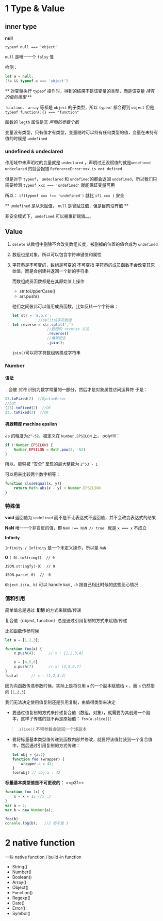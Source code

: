 # 1 Type & Value

## inner type

**null**

`typeof null === 'object'`

`null` 是唯一一个 `falsy` 值

检测：
```javascript
let a = null;
(!a && typeof a === 'object')
```

** 对变量执行 `typeof` 操作时，得到的结果不是该变量的类型，而是该变量 *持有的值的类型* **

`function`、 `array` 等都是 `object` 的子类型，所以 `typeof` 都会得到 `object`
但是 `typeof function(){} === "function"`

函数的 `legth` 属性是其 *声明的参数个数*

变量没有类型，只有值才有类型，变量随时可以持有任何类型的值，变量在未持有值的时候是 `undefined`

### undefined & undeclared

作用域中未声明过的变量就是 `undeclared` ，声明过还没赋值的就是`undefined`
`undeclared` 的就会报错 `ReferenceError:xxx is not defined`

但是对于 `typeof`， `undeclared` 和 `undefined`的都会返回 `undefined`，所以我们只需要检测
`typeof xxx === 'undefined'` 就能保证变量可用

所以： ` if(typeof xxx !== 'undefined') ` 就比 ` if( xxx ) ` 安全

** `undefined` 是从未赋值， `null` 是曾赋过值，但是目前没有值 **

非安全模式下，`undefined` 可以被重新赋值。。。

## Value
1. `delete` 从数组中删除不会改变数组长度，被删掉的位置的值会成为 `undefined`
2. 数组也是对象，所以可以包含字符串键值和属性
3. 字符串是不可变的，数组是可变的
    不可变指 字符串的成员函数不会改变其原始值，而是会创建并返回一个新的字符串

    而数组成员函数都是在其原始值上操作
   - str.toUpperCase()
   - arr.push()

    他们之间彼此可以借用成员函数，比如反转一个字符串：
    ```javascript
    let str = 'a,b,c';
                //split成字符数组
    let reverse = str.split(',')
                    //数组的 reverse 方法
                    .reverse()
                    //再转回去
                    .join();
    ```
    
    `join()`可以将字符数组转换成字符串

### Number

#### 语法
`.` 会被 *优先* 识别为数字常量的一部分，然后才是对象属性访问运算符
于是：
```javascript
23.toFixed(2)  //SyntaxError
//but
(23).toFixed(2)  //OK
23..toFixed(2)  //OK
```

#### 机器精度 machine epsilon 
Js 的精度为`2^-52`，被定义在 `Number.EPSILON` 上， polyfill：
```javascript
if (!Number.EPSILON) {
    Number.EPSILON = Math.pow(2, -52)
}
```

所以，能够被 “安全” 呈现的最大整数为 `2^53 - 1`

可以用来比较两个数字相等：
```javascript
function closeEqual(x, y){
    return Math.abs(x - y) < Number.EPSILION
}
```

### 特殊值
**void**
返回值为 `undefined` 而不是不让表达式不返回值，并不会改变表达式的结果

**NaN**
唯一一个非自反的值，即 `NaN !== NaN // true ` 就是 `x === x` 不成立

**Infinity**

` Infinity / Infinity ` 是一个未定义操作，所以是 `NaN`

**0**
`(-0).toString()  // 0 `

`JSON.stringfy(-0)  // 0 `

`JSON.parse(-0)  // -0 `

`Object.is(a, b)` 可以 handle `NaN` , `-0` 跟自己相比时候的这些恶心情况


### 值和引用
简单值总是通过 **复制** 的方式来赋值/传递

复合值（object, function）总是通过引用复制的方式来赋值/传递

比如函数传参时候
```javascript
let a = [1,2,3];

function foo(x) {
    x.push(4);      // x : [1,2,3,4]

    x = [4,5,6]
    x.push(7)       // x: [4,5,6,7]
}
foo(a)      // x : [1,2,3,4]
```
因为向函数传递参数时候，实际上是将引用 `a` 的一个副本赋值给 `x` ，而 `a` 仍然指向 `[1,2,3]`

我们无法决定使用值复制还是引用复制，由值得类型来决定

- 要通过值复制的方式来传递复合值（数组，对象），就需要为其创建一个副本，这样子传递的就不再是原始值：
`foo(a.slice())`

> `.slice()` 不带参数会返回一个浅副本

- 要将标量基本类型值传递到函数内部并修改，就要将该值封装到一个复合值中，然后通过引用复制的方式传递：
  ```javascript
  let obj = {a:2}
  function foo (wrapper) {
      wrapper.a = 42;
  }
  foo(obj) // obj.a : 42
  ```

**标量基本类型值是不可更改的**：  ==p31==
```javascript
function foo (x) {
    x = x + 1; //x :3
}
var a = 2;
var b = new Number(a);

foo(b)
console.log(b);   //2 而不是 3
```

# 2 native function

一些 native function / build-in function
- String()
- Number()
- Boolean()
- Array()
- Object()
- Function()
- Regexp()
- Date()
- Error()
- Symbol()








